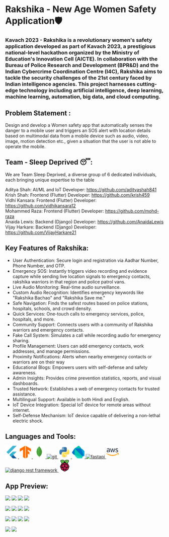 # Rakshika - New Age Women Safety Application🛡️

### Kavach 2023 - Rakshika is a revolutionary women's safety application developed as part of Kavach 2023, a prestigious national-level hackathon organized by the Ministry of Education's Innovation Cell (AICTE). In collaboration with the Bureau of Police Research and Development (BPR&D) and the Indian Cybercrime Coordination Centre (I4C), Rakshika aims to tackle the security challenges of the 21st century faced by Indian intelligence agencies. This project harnesses cutting-edge technology including artificial intelligence, deep learning, machine learning, automation, big data, and cloud computing.

## Problem Statement : 

<p>Design and develop a Women safety app that automatically senses the danger to a mobile user and triggers an SOS alert with location details based on multimodal data from a mobile device such as audio, video, image, motion detection etc., given a situation that the user is not able to operate the mobile.</p>

## Team - Sleep Deprived 😴:
We are Team Sleep Deprived, a diverse group of 6 dedicated individuals, each bringing unique expertise to the table

Aditya Shah: AI/ML and IoT Developer: https://github.com/adityashah841
<br />Krish Shah: Frontend (Flutter) Developer: https://github.com/krish459
<br />Vidhi Kansara: Frontend (Flutter) Developer: https://github.com/vidhikansara12
<br />Mohammed Raza: Frontend (Flutter) Developer: https://github.com/mohd-raza
<br />Anaida Lewis: Backend (Django) Developer: https://github.com/AnaidaLewis
<br />Vijay Harkare: Backend (Django) Developer: https://github.com/VijayHarkare21

## Key Features of Rakshika:
* User Authentication: Secure login and registration via Aadhar Number, Phone Number, and OTP.
* Emergency SOS: Instantly triggers video recording and evidence capture while sending live location signals to emergency contacts, rakshika warriors in that region and police patrol vans.
* Live Audio Monitoring: Real-time audio surveillance.
* Custom Audio Recognition: Identifies emergency keywords like "Rakshika Bachao" and "Rakshika Save me."
* Safe Navigation: Finds the safest routes based on police stations, hospitals, schools, and crowd density.
* Quick Services: One-touch calls to emergency services, police, hospitals, and more.
* Community Support: Connects users with a community of Rakshika warriors and emergency contacts.
* Fake Call System: Simulates a call while recording audio for emergency sharing.
* Profile Management: Users can add emergency contacts, work addresses, and manage permissions.
* Proximity Notifications: Alerts when nearby emergency contacts or warriors are on their way
* Educational Blogs: Empowers users with self-defense and safety awareness.
* Admin Insights: Provides crime prevention statistics, reports, and visual dashboards.
* Trusted Network: Establishes a web of emergency contacts for trusted assistance.
* Multilingual Support: Available in both Hindi and English.
* IoT Device Integration: Special IoT device for remote areas without internet.
* Self-Defense Mechanism: IoT device capable of delivering a non-lethal electric shock.

<h2 align="left">Languages and Tools:</h2>
<p align="left">
  <a href="https://flutter.dev/" target="_blank" rel="noreferrer">
    <img src="https://raw.githubusercontent.com/devicons/devicon/master/icons/flutter/flutter-original.svg" alt="flutter" width="40" height="40"/>
  </a>
  <a href="https://www.tensorflow.org/" target="_blank" rel="noreferrer">
    <img src="https://raw.githubusercontent.com/devicons/devicon/master/icons/tensorflow/tensorflow-original.svg" alt="tensorflow" width="40" height="40"/>
  </a>
  <a href="https://www.mongodb.com/" target="_blank" rel="noreferrer">
    <img src="https://raw.githubusercontent.com/devicons/devicon/master/icons/mongodb/mongodb-original.svg" alt="mongodb" width="40" height="40"/>
  </a>
  <a href="https://git-scm.com/" target="_blank" rel="noreferrer">
    <img src="https://www.vectorlogo.zone/logos/git-scm/git-scm-icon.svg" alt="git" width="40" height="40"/>
  </a>
  <a href="https://www.python.org" target="_blank" rel="noreferrer">
    <img src="https://raw.githubusercontent.com/devicons/devicon/master/icons/python/python-original.svg" alt="python" width="40" height="40"/>
  </a>
  <a href="https://dart.dev/" target="_blank" rel="noreferrer">
    <img src="https://raw.githubusercontent.com/devicons/devicon/master/icons/dart/dart-original.svg" alt="dart" width="40" height="40"/>
  </a>
  <a href="https://fastapi.tiangolo.com/" target="_blank" rel="noreferrer">
    <img src="https://fastapi.tiangolo.com/img/logo-margin/logo-teal.png" alt="fastapi" width="40" height="40"/>
  </a>
  <a href="https://aws.amazon.com/" target="_blank" rel="noreferrer">
    <img src="https://raw.githubusercontent.com/devicons/devicon/master/icons/amazonwebservices/amazonwebservices-original-wordmark.svg" alt="aws" width="40" height="40"/>
  </a>
  <a href="https://www.django-rest-framework.org/" target="_blank" rel="noreferrer">
    <img src="https://www.vectorlogo.zone/logos/djangoproject/djangoproject-ar21.svg" alt="django rest framework" width="40" height="40"/>
  </a>
  <a href="https://www.raspberrypi.org/" target="_blank" rel="noreferrer">
    <img src="https://raw.githubusercontent.com/devicons/devicon/master/icons/raspberrypi/raspberrypi-original.svg" alt="raspberry pi" width="40" height="40"/>
  </a>
</p>




## App Preview:
<p float="left">
  <img src="https://github.com/AnaidaLewis/project2023/assets/91888013/edf8ff63-a9ba-4608-ae20-d9742b7304b9" width = "200">
  <img src="https://github.com/AnaidaLewis/project2023/assets/91888013/edcd6025-bb35-40b3-94f8-602ff1482d4f" width = "200">
  <img src="https://github.com/AnaidaLewis/project2023/assets/91888013/3dae508f-2f71-4549-99f9-b1e2193336b9" width = "200">
  <img src="https://github.com/AnaidaLewis/project2023/assets/91888013/9b54a521-5b2c-4b99-bf40-5fdeba364f0f" width = "200">
</p>

<p float="left">
  <img src="https://github.com/AnaidaLewis/project2023/assets/91888013/ac7d6047-f43b-48de-99f4-d276975119e2" width = "200">
  <img src="https://github.com/AnaidaLewis/project2023/assets/91888013/83f72d56-a74c-4c60-a506-e92258f6e333" width = "200">
  <img src="https://github.com/AnaidaLewis/project2023/assets/91888013/3ffa8e74-252b-44c9-93b8-40b6ce71f329" width = "200">
  <img src="https://github.com/AnaidaLewis/project2023/assets/91888013/9a8016d0-a99c-4180-ab9a-42a3611fc7b9" width = "200">
</p>

<p float="left">
  <img src="https://github.com/AnaidaLewis/project2023/assets/91888013/abc574b0-2ff5-440c-806b-99d7e7bbb65f" width = "200">
  <img src="https://github.com/AnaidaLewis/project2023/assets/91888013/bba60164-c7e0-4bee-9dbf-f6c3c92db473" width = "200">
  <img src="https://github.com/AnaidaLewis/project2023/assets/91888013/1dfcd98b-d783-4dea-bae8-56170aafb453" width = "200">
  <img src="https://github.com/AnaidaLewis/project2023/assets/91888013/70f10ea7-e844-4a49-983a-058c3664ff35" width = "200">
</p>

<p float="left">
<img src="https://github.com/AnaidaLewis/project2023/assets/91888013/1cf3b1bb-04f8-4b4e-815b-9a59be62786c" width = "200">
<img src="https://github.com/adityashah841/Kavach2023/assets/80106093/96f37cc7-f50c-49ce-9441-ab107c3c9152" width = "200">
</p>


